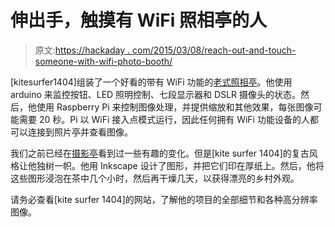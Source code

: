 # 伸出手，触摸有 WiFi 照相亭的人

> 原文:[https://hackaday . com/2015/03/08/reach-out-and-touch-someone-with-wifi-photo-booth/](https://hackaday.com/2015/03/08/reach-out-and-touch-someone-with-wifi-photo-booth/)

[kitesurfer1404]组装了一个好看的带有 WiFi 功能的[老式照相亭](http://www.kitesurfer1404.de/tech/photobooth/en)。他使用 arduino 来监控按钮、LED 照明控制、七段显示器和 DSLR 摄像头的状态。然后，他使用 Raspberry Pi 来控制图像处理，并提供缩放和其他效果，每张图像可能需要 20 秒。Pi 以 WiFi 接入点模式运行，因此任何拥有 WiFi 功能设备的人都可以连接到照片亭并查看图像。

我们之前已经在[摄影亭](http://hackaday.com/2013/11/26/robot-painter-works-like-a-photobooth/)看到过一些有趣的变化。但是[kite surfer 1404]的复古风格让他独树一帜。他用 Inkscape 设计了图形，并把它们印在厚纸上。然后，他将这些图形浸泡在茶中几个小时，然后再干燥几天，以获得漂亮的乡村外观。

请务必查看[kite surfer 1404]的网站，了解他的项目的全部细节和各种高分辨率图像。